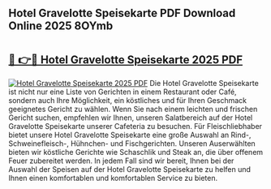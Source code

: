 ## Hotel Gravelotte Speisekarte PDF Download Online 2025 8OYmb

# <h2><a href="http://gc8gve.nevu.top/?p=Hotel+Gravelotte+Speisekarte">🔗 👉🔴 Hotel Gravelotte Speisekarte 2025 PDF</a></h2>

[![Hotel Gravelotte Speisekarte 2025 PDF](https://i.imgur.com/dBaPXMq.png)](http://gc8gve.nevu.top/?p=Hotel+Gravelotte+Speisekarte)
Die Hotel Gravelotte Speisekarte ist nicht nur eine Liste von Gerichten in einem Restaurant oder Café, sondern auch Ihre Möglichkeit, ein köstliches und für Ihren Geschmack geeignetes Gericht zu wählen. Wenn Sie nach einem leichten und frischen Gericht suchen, empfehlen wir Ihnen, unseren Salatbereich auf der Hotel Gravelotte Speisekarte unserer Cafeteria zu besuchen. Für Fleischliebhaber bietet unsere Hotel Gravelotte Speisekarte eine große Auswahl an Rind-, Schweinefleisch-, Hühnchen- und Fischgerichten. Unseren Auserwählten bieten wir köstliche Gerichte wie Schaschlik und Steak an, die über offenem Feuer zubereitet werden. In jedem Fall sind wir bereit, Ihnen bei der Auswahl der Speisen auf der Hotel Gravelotte Speisekarte zu helfen und Ihnen einen komfortablen und komfortablen Service zu bieten.
